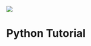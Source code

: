 ![](https://itsourcecode.com/wp-content/uploads/2022/06/Python-Tutorial-for-Beginners-Learn-Python-Programming-2022.png)

# Python Tutorial

